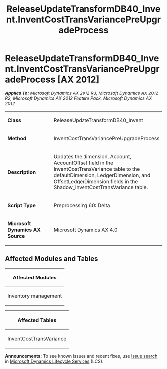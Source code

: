 ﻿---
title: ReleaseUpdateTransformDB40_Invent.InventCostTransVariancePreUpgradeProcess
TOCTitle: ReleaseUpdateTransformDB40_Invent.InventCostTransVariancePreUpgradeProcess
ms:assetid: 73e6e8b9-ba7e-b138-2cc3-e25130129229
ms:mtpsurl: https://msdn.microsoft.com/en-us/library/JJ719267(v=AX.60)
ms:contentKeyID: 49709059
ms.date: 05/18/2015
mtps_version: v=AX.60
---

# ReleaseUpdateTransformDB40\_Invent.InventCostTransVariancePreUpgradeProcess [AX 2012]


_**Applies To:** Microsoft Dynamics AX 2012 R3, Microsoft Dynamics AX 2012 R2, Microsoft Dynamics AX 2012 Feature Pack, Microsoft Dynamics AX 2012_

<table>
<colgroup>
<col style="width: 50%" />
<col style="width: 50%" />
</colgroup>
<tbody>
<tr class="odd">
<td><p><strong>Class</strong></p></td>
<td><p>ReleaseUpdateTransformDB40_Invent</p></td>
</tr>
<tr class="even">
<td><p><strong>Method</strong></p></td>
<td><p>InventCostTransVariancePreUpgradeProcess</p></td>
</tr>
<tr class="odd">
<td><p><strong>Description</strong></p></td>
<td><p>Updates the dimension, Account, AccountOffset field in the InventCostTransVariance table to the defaultDimension, LedgerDimension, and OffsetLedgerDimension fields in the Shadow_InventCostTransVariance table.</p></td>
</tr>
<tr class="even">
<td><p><strong>Script Type</strong></p></td>
<td><p>Preprocessing 60: Delta</p></td>
</tr>
<tr class="odd">
<td><p><strong>Microsoft Dynamics AX Source</strong></p></td>
<td><p>Microsoft Dynamics AX 4.0</p></td>
</tr>
</tbody>
</table>


## Affected Modules and Tables

<table>
<colgroup>
<col style="width: 100%" />
</colgroup>
<thead>
<tr class="header">
<th><p>Affected Modules</p></th>
</tr>
</thead>
<tbody>
<tr class="odd">
<td><p>Inventory management</p></td>
</tr>
</tbody>
</table>


<table>
<colgroup>
<col style="width: 100%" />
</colgroup>
<thead>
<tr class="header">
<th><p>Affected Tables</p></th>
</tr>
</thead>
<tbody>
<tr class="odd">
<td><p>InventCostTransVariance</p></td>
</tr>
</tbody>
</table>

  
**Announcements:** To see known issues and recent fixes, use [Issue search](http://go.microsoft.com/fwlink/?linkid=389258) in [Microsoft Dynamics Lifecycle Services](http://go.microsoft.com/fwlink/?linkid=306505) (LCS).

